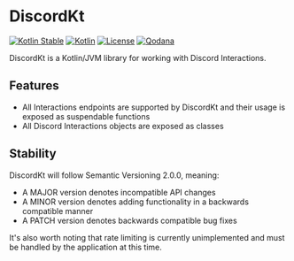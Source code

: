 # DiscordKt

[![Kotlin Stable](https://kotl.in/badges/stable.svg)](https://kotlinlang.org/docs/components-stability.html)
[![Kotlin](https://img.shields.io/badge/kotlin-1.8.0-blue.svg?logo=kotlin)](http://kotlinlang.org)
[![License](https://img.shields.io/github/license/TempestProject/DiscordKt)](https://www.gnu.org/licenses/agpl-3.0.en.html)
[![Qodana](https://github.com/TempestProject/DiscordKt/actions/workflows/code_quality.yml/badge.svg)](https://github.com/TempestProject/DiscordKt/actions/workflows/code_quality.yml)

DiscordKt is a Kotlin/JVM library for working with Discord Interactions.

## Features

* All Interactions endpoints are supported by DiscordKt and their usage is exposed as suspendable functions
* All Discord Interactions objects are exposed as classes

## Stability

DiscordKt will follow Semantic Versioning 2.0.0, meaning:

* A MAJOR version denotes incompatible API changes
* A MINOR version denotes adding functionality in a backwards compatible manner
* A PATCH version denotes backwards compatible bug fixes

It's also worth noting that rate limiting is currently unimplemented and must be handled by the application at this
time.
